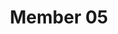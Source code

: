 ---
title:  Member 05
description: > 
  Some member 05 description
profile_url: https://randomuser.me/api/portraits/thumb/women/98.jpg
---